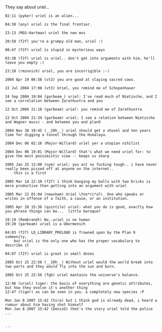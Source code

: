They say about uriel...

    02:11 (pyker) uriel is an alien...

    04:30 (any) uriel is the final frontier.

    23:13 (MGS-Hartman) uriel the new mvs

    20:58 (f2f) you're a grumpy old man, uriel :)

    00:47 (f2f) uriel is stupid in mysterious ways

    03:38 (f2f) uriel is uriel.. don't get into arguments with him, he'll leave you empty :)

    23:28 (rminnich) uriel, you are incorrigible :-)

    2004 Apr 19 06:58 (vt3) you are good at slaying sacred cows.

    22 Jul 2004 17:08 (vt3) Uriel, you remind me of Schopenhauer

    24 Sep 2004 19:04 (garbeam_) uriel: I've read much of Nietzsche, and I see a correlation between Zarathustra and you

    12 Oct 2004 21:18 (garbeam) uriel: you remind me of Zarathustra

    12 Oct 2004 21:34 (garbeam) uriel: I see a relation between Nietzsche and Wagner music - and between you and plan9

    2004 Nov 30 19:45 (__20h__) uriel should get a shovel and ten years time for digging a tunnel through the Himalaya.

    2004 Dec 06 02:16 (Major-Willard) uriel yer a utopian nihilist

    2004 Dec 06 19:01 (Major-Willard) that's what we need uriel for: to give the most pessimistic view -- keeps us sharp

    2005 Jan 25 13:00 (nym) uriel: you act so fucking tough.. i have never really been pissed off at anyone on the internet.. 
        this is a first

    2005 Mar 14 22:10 (f2f) i think banging my balls with two bricks is more productive than getting into an argument with uriel

    2005 Mar 22 01:04 (newsham) Uriel \Yoo*ri*ul\  One who speaks or writes in offense of a faith, a cause, or an institution.

    2005 Apr 28 15:36 (quintile) uriel: what you do is good, exactly how you phrase things can be...  little baroque?

    19:19 (Rembrandt) No..uriel is no human
    19:20 (garbeam) uriel is a Ubermensch

    04:03 (f2f) LD_LIBRARY_PRELOAD is frowned upon by the Plan 9 community,
        but uriel is the only one who has the proper vocabulary to describe it

    04:07 (f2f) uriel is great in small doses

    2005 Oct 25 22:56 (__20h__) Without uriel would the world break into two parts and they would fly into the sun and burn.

    2005 Oct 25 22:56 (fgb) uriel mantains the universe's balance.

    12:46 (uriel) tiger: the basis of everything are genetic attributes, but how they evolve it's another thing
    12:47 (tiger) as can be seen in you. a completely new species :P

    Mon Jan 8 2007 15:42 (hiro) but i think god is already dead, i heard a rumour about him having shot himself
    Mon Jan 8 2007 15:42 (DenisG) that's the story uriel told the police ...


    ...
